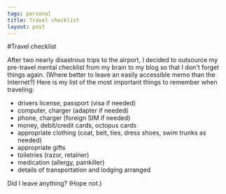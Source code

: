 ```yaml
--- 
tags: personal
title: Travel checklist
layout: post
---
```


#Travel checklist

After two nearly disastrous trips to the airport, I decided to outsource my pre-travel mental checklist from my brain to my blog so that I don't forget things again. (Where better to leave an easily accessible memo than the Internet?) Here is my list of the most important things to remember when traveling: 

* drivers license, passport (visa if needed)
* computer, charger (adapter if needed)
* phone, charger (foreign SIM if needed)
* money, debit/credit cards, octopus cards
* appropriate clothing (coat, belt, ties, dress shoes, swim trunks as needed)
* appropriate gifts
* toiletries (razor, retainer)
* medication (allergy, painkiller)
* details of transportation and lodging arranged 

Did I leave anything? (Hope not.)
